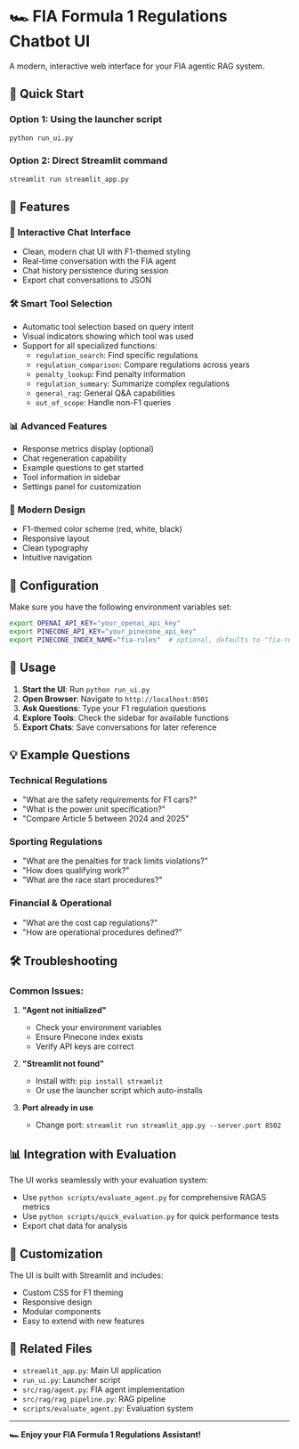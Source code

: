 # 🏎️ FIA Formula 1 Regulations Chatbot UI

A modern, interactive web interface for your FIA agentic RAG system.

## 🚀 Quick Start

### Option 1: Using the launcher script
```bash
python run_ui.py
```

### Option 2: Direct Streamlit command
```bash
streamlit run streamlit_app.py
```

## 🎯 Features

### 💬 **Interactive Chat Interface**
- Clean, modern chat UI with F1-themed styling
- Real-time conversation with the FIA agent
- Chat history persistence during session
- Export chat conversations to JSON

### 🛠️ **Smart Tool Selection**
- Automatic tool selection based on query intent
- Visual indicators showing which tool was used
- Support for all specialized functions:
  - `regulation_search`: Find specific regulations
  - `regulation_comparison`: Compare regulations across years
  - `penalty_lookup`: Find penalty information
  - `regulation_summary`: Summarize complex regulations
  - `general_rag`: General Q&A capabilities
  - `out_of_scope`: Handle non-F1 queries

### 📊 **Advanced Features**
- Response metrics display (optional)
- Chat regeneration capability
- Example questions to get started
- Tool information in sidebar
- Settings panel for customization

### 🎨 **Modern Design**
- F1-themed color scheme (red, white, black)
- Responsive layout
- Clean typography
- Intuitive navigation

## 🔧 **Configuration**

Make sure you have the following environment variables set:
```bash
export OPENAI_API_KEY="your_openai_api_key"
export PINECONE_API_KEY="your_pinecone_api_key"
export PINECONE_INDEX_NAME="fia-rules"  # optional, defaults to "fia-rules"
```

## 📱 **Usage**

1. **Start the UI**: Run `python run_ui.py`
2. **Open Browser**: Navigate to `http://localhost:8501`
3. **Ask Questions**: Type your F1 regulation questions
4. **Explore Tools**: Check the sidebar for available functions
5. **Export Chats**: Save conversations for later reference

## 💡 **Example Questions**

### Technical Regulations
- "What are the safety requirements for F1 cars?"
- "What is the power unit specification?"
- "Compare Article 5 between 2024 and 2025"

### Sporting Regulations
- "What are the penalties for track limits violations?"
- "How does qualifying work?"
- "What are the race start procedures?"

### Financial & Operational
- "What are the cost cap regulations?"
- "How are operational procedures defined?"

## 🛠️ **Troubleshooting**

### Common Issues:

1. **"Agent not initialized"**
   - Check your environment variables
   - Ensure Pinecone index exists
   - Verify API keys are correct

2. **"Streamlit not found"**
   - Install with: `pip install streamlit`
   - Or use the launcher script which auto-installs

3. **Port already in use**
   - Change port: `streamlit run streamlit_app.py --server.port 8502`

## 📊 **Integration with Evaluation**

The UI works seamlessly with your evaluation system:
- Use `python scripts/evaluate_agent.py` for comprehensive RAGAS metrics
- Use `python scripts/quick_evaluation.py` for quick performance tests
- Export chat data for analysis

## 🎨 **Customization**

The UI is built with Streamlit and includes:
- Custom CSS for F1 theming
- Responsive design
- Modular components
- Easy to extend with new features

## 🔗 **Related Files**

- `streamlit_app.py`: Main UI application
- `run_ui.py`: Launcher script
- `src/rag/agent.py`: FIA agent implementation
- `src/rag/rag_pipeline.py`: RAG pipeline
- `scripts/evaluate_agent.py`: Evaluation system

---

**🏎️ Enjoy your FIA Formula 1 Regulations Assistant!**
